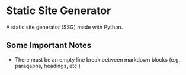 # Static Site Generator

A static site generator (SSG) made with Python.

## Some Important Notes

- There must be an empty line break between markdown blocks (e.g. paragaphs, headings, etc.)
